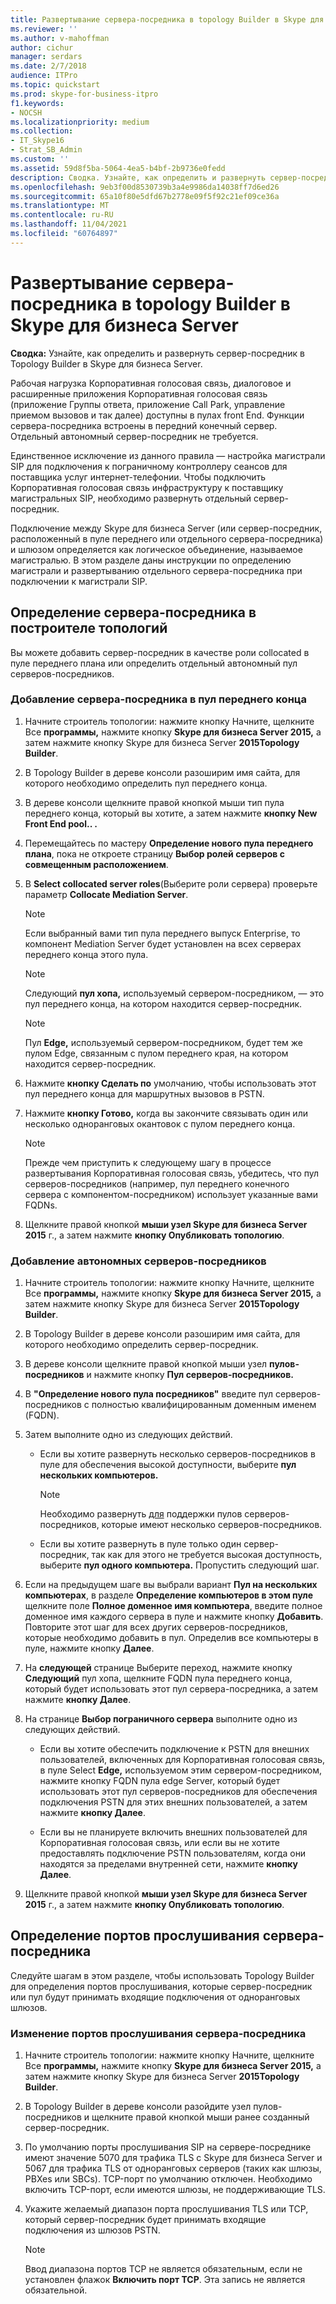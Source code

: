 ```yaml
---
title: Развертывание сервера-посредника в topology Builder в Skype для бизнеса Server
ms.reviewer: ''
ms.author: v-mahoffman
author: cichur
manager: serdars
ms.date: 2/7/2018
audience: ITPro
ms.topic: quickstart
ms.prod: skype-for-business-itpro
f1.keywords:
- NOCSH
ms.localizationpriority: medium
ms.collection:
- IT_Skype16
- Strat_SB_Admin
ms.custom: ''
ms.assetid: 59d8f5ba-5064-4ea5-b4bf-2b9736e0fedd
description: Сводка. Узнайте, как определить и развернуть сервер-посредник в Topology Builder в Skype для бизнеса Server.
ms.openlocfilehash: 9eb3f00d8530739b3a4e9986da14038ff7d6ed26
ms.sourcegitcommit: 65a10f80e5dfd67b2778e09f5f92c21ef09ce36a
ms.translationtype: MT
ms.contentlocale: ru-RU
ms.lasthandoff: 11/04/2021
ms.locfileid: "60764897"
---
```

# <a name="deploy-a-mediation-server-in-topology-builder-in-skype-for-business-server"></a>Развертывание сервера-посредника в topology Builder в Skype для бизнеса Server
 
**Сводка:** Узнайте, как определить и развернуть сервер-посредник в Topology Builder в Skype для бизнеса Server.
  
Рабочая нагрузка Корпоративная голосовая связь, диалоговое и расширенные приложения Корпоративная голосовая связь (приложение Группы ответа, приложение Call Park, управление приемом вызовов и так далее) доступны в пулах front End. Функции сервера-посредника встроены в передний конечный сервер. Отдельный автономный сервер-посредник не требуется. 
  
Единственное исключение из данного правила — настройка магистрали SIP для подключения к пограничному контроллеру сеансов для поставщика услуг интернет-телефонии. Чтобы подключить Корпоративная голосовая связь инфраструктуру к поставщику магистральных SIP, необходимо развернуть отдельный сервер-посредник.
  
Подключение между Skype для бизнеса Server (или сервер-посредник, расположенный в пуле переднего или отдельного сервера-посредника) и шлюзом определяется как логическое объединение, называемое магистралью. В этом разделе даны инструкции по определению магистрали и развертыванию отдельного сервера-посредника при подключении к магистрали SIP.
  
## <a name="define-a-mediation-server-in-topology-builder"></a>Определение сервера-посредника в построителе топологий

Вы можете добавить сервер-посредник в качестве роли collocated в пуле переднего плана или определить отдельный автономный пул серверов-посредников.
  
### <a name="to-add-a-mediation-server-to-a-front-end-pool"></a>Добавление сервера-посредника в пул переднего конца

1. Начните строитель топологии: нажмите кнопку Начните, щелкните Все **программы,** нажмите кнопку **Skype для бизнеса Server 2015,** а затем нажмите кнопку Skype для бизнеса Server **2015Topology Builder**.
    
2. В Topology Builder в дереве консоли разоширим имя сайта, для которого необходимо определить пул переднего конца.
    
3. В дереве консоли щелкните правой кнопкой мыши тип пула переднего конца, который вы хотите, а затем нажмите **кнопку New Front End pool.. .**
    
4. Перемещайтесь по мастеру **Определение нового пула переднего плана**, пока не откроете страницу **Выбор ролей серверов с совмещенным расположением**.
    
5. В **Select collocated server roles**(Выберите роли сервера) проверьте параметр **Collocate Mediation Server**.
    
    > [!NOTE]
    > Если выбранный вами тип пула переднего выпуск Enterprise, то компонент Mediation Server будет установлен на всех серверах переднего конца этого пула. 
  
    > [!NOTE]
    > Следующий **пул хопа,** используемый сервером-посредником, — это пул переднего конца, на котором находится сервер-посредник.
  
    > [!NOTE]
    > Пул **Edge,** используемый сервером-посредником, будет тем же пулом Edge, связанным с пулом переднего края, на котором находится сервер-посредник.
  
6. Нажмите **кнопку Сделать по** умолчанию, чтобы использовать этот пул переднего конца для маршрутных вызовов в PSTN.
    
7. Нажмите **кнопку Готово,** когда вы закончите связывать один или несколько одноранговых окантовок с пулом переднего конца.
    
    > [!NOTE]
    > Прежде чем приступить к следующему шагу в процессе развертывания Корпоративная голосовая связь, убедитесь, что пул серверов-посредников (например, пул переднего конечного сервера с компонентом-посредником) использует указанные вами FQDNs. 
  
8. Щелкните правой кнопкой **мыши узел Skype для бизнеса Server 2015** г., а затем нажмите **кнопку Опубликовать топологию**.
    
### <a name="to-add-a-standalone-mediation-server"></a>Добавление автономных серверов-посредников

1. Начните строитель топологии: нажмите кнопку Начните, щелкните Все **программы,** нажмите кнопку **Skype для бизнеса Server 2015,** а затем нажмите кнопку Skype для бизнеса Server **2015Topology Builder**.
    
2. В Topology Builder в дереве консоли разоширим имя сайта, для которого необходимо определить сервер-посредник.
    
3. В дереве консоли щелкните правой кнопкой мыши узел **пулов-посредников** и нажмите кнопку **Пул серверов-посредников.**
    
4. В **"Определение нового пула посредников"** введите пул серверов-посредников с полностью квалифицированным доменным именем (FQDN).
    
5. Затем выполните одно из следующих действий.
    
   - Если вы хотите развернуть несколько серверов-посредников в пуле для обеспечения высокой доступности, выберите **пул нескольких компьютеров.**
    
     > [!NOTE]
     > Необходимо развернуть [для](../../plan-your-deployment/network-requirements/load-balancing.md#BKMK_DNSLoadBalancing) поддержки пулов серверов-посредников, которые имеют несколько серверов-посредников.
  
   - Если вы хотите развернуть в пуле только один сервер-посредник, так как для этого не требуется высокая доступность, выберите **пул одного компьютера.** Пропустить следующий шаг.
    
6. Если на предыдущем шаге вы выбрали вариант **Пул на нескольких компьютерах**, в разделе **Определение компьютеров в этом пуле** щелкните поле **Полное доменное имя компьютера**, введите полное доменное имя каждого сервера в пуле и нажмите кнопку **Добавить**. Повторите этот шаг для всех других серверов-посредников, которые необходимо добавить в пул. Определив все компьютеры в пуле, нажмите кнопку **Далее**.
    
7. На **следующей** странице Выберите переход, нажмите кнопку **Следующий** пул хопа, щелкните FQDN пула переднего конца, который будет использовать этот пул сервера-посредника, а затем нажмите **кнопку Далее**.
    
8. На странице **Выбор пограничного сервера** выполните одно из следующих действий.
    
   - Если вы хотите обеспечить подключение к PSTN для внешних пользователей, включенных для Корпоративная голосовая связь, в пуле Select **Edge,** используемом этим сервером-посредником, нажмите кнопку FQDN пула edge Server, который будет использовать этот пул серверов-посредников для обеспечения подключения PSTN для этих внешних пользователей, а затем нажмите **кнопку Далее**.
    
   - Если вы не планируете включить внешних пользователей для Корпоративная голосовая связь, или если вы не хотите предоставлять подключение PSTN пользователям, когда они находятся за пределами внутренней сети, нажмите **кнопку Далее**.
    
9. Щелкните правой кнопкой **мыши узел Skype для бизнеса Server 2015** г., а затем нажмите **кнопку Опубликовать топологию**.
    
## <a name="define-the-mediation-server-listening-ports"></a>Определение портов прослушивания сервера-посредника

Следуйте шагам в этом разделе, чтобы использовать Topology Builder для определения портов прослушивания, которые сервер-посредник или пул будут принимать входящие подключения от одноранговых шлюзов.
  
### <a name="to-modify-the-mediation-server-listening-ports"></a>Изменение портов прослушивания сервера-посредника

1. Начните строитель топологии: нажмите кнопку Начните, щелкните Все **программы,** нажмите кнопку **Skype для бизнеса Server 2015,** а затем нажмите кнопку Skype для бизнеса Server **2015Topology Builder**.
    
2. В Topology Builder в дереве консоли  разойдите узел пулов-посредников и щелкните правой кнопкой мыши ранее созданный сервер-посредник.
    
3. По умолчанию порты прослушивания SIP на сервере-посреднике имеют значение 5070 для трафика TLS с Skype для бизнеса Server и 5067 для трафика TLS от одноранговых серверов (таких как шлюзы, PBXes или SBCs). TCP-порт по умолчанию отключен. Необходимо включить TCP-порт, если имеются шлюзы, не поддерживающие TLS.
    
4. Укажите желаемый диапазон порта прослушивания TLS или TCP, который сервер-посредник будет принимать входящие подключения из шлюзов PSTN.
    
    > [!NOTE]
    > Ввод диапазона портов TCP не является обязательным, если не установлен флажок  **Включить порт TCP**. Эта запись не является обязательной.
  

